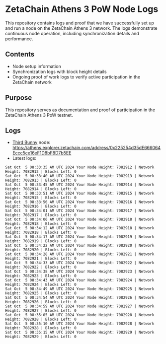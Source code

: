 # ZetaChain Athens 3 PoW Node Logs
This repository contains logs and proof that we have successfully set up and run a node on the ZetaChain Athens 3 network. The logs demonstrate continuous node operation, including synchronization details and performance.

## Contents
- Node setup information
- Synchronization logs with block height details
- Ongoing proof of work logs to verify active participation in the ZetaChain network

## Purpose
This repository serves as documentation and proof of participation in the ZetaChain Athens 3 PoW testnet.

## Logs

- [Third Bunny](https://thirdbunny.xyz/) node: https://athens.explorer.zetachain.com/address/0x225254d35dE666064Eccc5ce16eF1D8bF8D7b5EE
- Latest logs:
```
Sat Oct  5 08:33:35 AM UTC 2024 Your Node Height: 7082912 | Network Height: 7082912 | Blocks Left: 0
Sat Oct  5 08:33:40 AM UTC 2024 Your Node Height: 7082913 | Network Height: 7082913 | Blocks Left: 0
Sat Oct  5 08:33:45 AM UTC 2024 Your Node Height: 7082914 | Network Height: 7082914 | Blocks Left: 0
Sat Oct  5 08:33:51 AM UTC 2024 Your Node Height: 7082915 | Network Height: 7082915 | Blocks Left: 0
Sat Oct  5 08:33:56 AM UTC 2024 Your Node Height: 7082916 | Network Height: 7082916 | Blocks Left: 0
Sat Oct  5 08:34:01 AM UTC 2024 Your Node Height: 7082917 | Network Height: 7082917 | Blocks Left: 0
Sat Oct  5 08:34:06 AM UTC 2024 Your Node Height: 7082918 | Network Height: 7082918 | Blocks Left: 0
Sat Oct  5 08:34:12 AM UTC 2024 Your Node Height: 7082918 | Network Height: 7082918 | Blocks Left: 0
Sat Oct  5 08:34:17 AM UTC 2024 Your Node Height: 7082919 | Network Height: 7082919 | Blocks Left: 0
Sat Oct  5 08:34:22 AM UTC 2024 Your Node Height: 7082920 | Network Height: 7082920 | Blocks Left: 0
Sat Oct  5 08:34:28 AM UTC 2024 Your Node Height: 7082921 | Network Height: 7082921 | Blocks Left: 0
Sat Oct  5 08:34:33 AM UTC 2024 Your Node Height: 7082922 | Network Height: 7082922 | Blocks Left: 0
Sat Oct  5 08:34:38 AM UTC 2024 Your Node Height: 7082923 | Network Height: 7082923 | Blocks Left: 0
Sat Oct  5 08:34:43 AM UTC 2024 Your Node Height: 7082924 | Network Height: 7082924 | Blocks Left: 0
Sat Oct  5 08:34:49 AM UTC 2024 Your Node Height: 7082925 | Network Height: 7082925 | Blocks Left: 0
Sat Oct  5 08:34:54 AM UTC 2024 Your Node Height: 7082926 | Network Height: 7082926 | Blocks Left: 0
Sat Oct  5 08:34:59 AM UTC 2024 Your Node Height: 7082927 | Network Height: 7082927 | Blocks Left: 0
Sat Oct  5 08:35:05 AM UTC 2024 Your Node Height: 7082928 | Network Height: 7082928 | Blocks Left: 0
Sat Oct  5 08:35:10 AM UTC 2024 Your Node Height: 7082928 | Network Height: 7082928 | Blocks Left: 0
Sat Oct  5 08:35:15 AM UTC 2024 Your Node Height: 7082929 | Network Height: 7082929 | Blocks Left: 0
```
